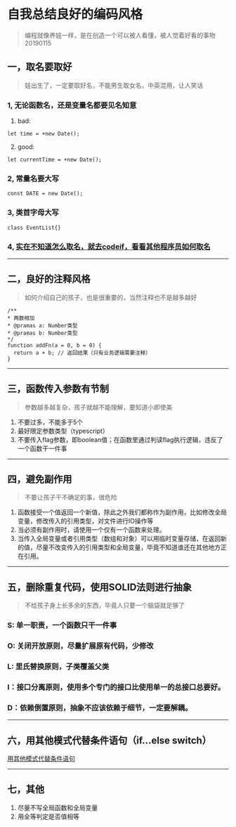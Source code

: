 # 自我总结良好的编码风格
> 编程就像养娃一样，是在创造一个可以被人看懂，被人觉着好看的事物
> 20190115

## 一，取名要取好
> 娃出生了，一定要取好名，不能男生取女名，中英混用，让人笑话

### 1, 无论函数名，还是变量名都要见名知意
1. bad:
```
let time = +new Date();
```

2. good:
```
let currentTime = +new Date();
```

### 2, 常量名要大写
```
const DATE = new Date();
```

### 3, 类首字母大写
```
class EventList{}
```

### 4, [实在不知道怎么取名，就去codeif，看看其他程序员如何取名](https://unbug.github.io/codelf/)

------
## 二，良好的注释风格
> 如何介绍自己的孩子，也是很重要的，当然注释也不是越多越好

```
/**
* 两数相加
* @pramas a: Number类型
* @pramas b: Number类型
*/
function addFn(a = 0, b = 0) {
  return a + b; // 返回结果（只有业务逻辑需要注释）
}
```

------
## 三，函数传入参数有节制
> 参数越多越复杂，孩子就越不能理解，要知道小即使美

1. 不要过多，不能多于5个
2. 最好限定参数类型（typescript）
3. 不要传入flag参数，即boolean值；在函数里通过判读flag执行逻辑，违反了一个函数干一件事

------
## 四，避免副作用
> 不要让孩子干不确定的事，很危险

1. 函数接受一个值返回一个新值，除此之外我们都称作为副作用，比如修改全局变量，修改传入的引用类型，对文件进行IO操作等
2. 当必须有副作用时，请使用一个仅有一个函数来处理。
3. 当传入全局变量或者引用类型（数组和对象）可以用临时变量存储，在返回新的值，尽量不改变传入的引用类型和全局变量，毕竟不知道谁还在其他地方正在引用。

------
## 五，删除重复代码，使用SOLID法则进行抽象
> 不给孩子身上长多余的东西，毕竟人只要一个脑袋就足够了

### S: 单一职责，一个函数只干一件事
### O: 关闭开放原则，尽量扩展原有代码，少修改
### L: 里氏替换原则，子类覆盖父类
### I：接口分离原则，使用多个专门的接口比使用单一的总接口总要好。
### D：依赖倒置原则，抽象不应该依赖于细节，一定要解耦。

------
## 六，用其他模式代替条件语句（if...else switch）
[用其他模式代替条件语句](/browser/javaScript/1901/01.md)

------
## 七，其他
1. 尽量不写全局函数和全局变量
2. 用全等判定是否值相等